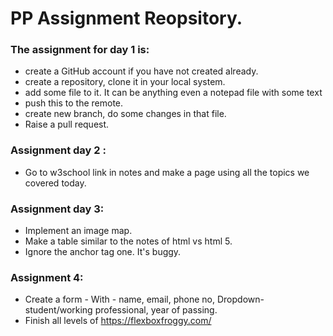 # PP Assignment Reopsitory.

### The assignment for day 1 is:

- create a GitHub account if you have not created already.
- create a repository, clone it in your local system.
- add some file to it. It can be anything even a notepad file with some text
- push this to the remote.
- create new branch, do some changes in that file.
- Raise a pull request.

### Assignment day 2 :

- Go to w3school link in notes and make a page using all the topics we covered today.

### Assignment day 3:

- Implement an image map.
- Make a table similar to the notes of html vs html 5.
- Ignore the anchor tag one. It's buggy.

### Assignment 4:

- Create a form - With - name, email, phone no, Dropdown-student/working professional, year of passing.
- Finish all levels of https://flexboxfroggy.com/
